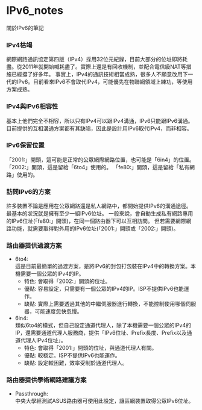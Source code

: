 # IPv6_notes
關於IPv6的筆記

### IPv4枯竭
網際網路通訊協定第四版（IPv4）採用32位元紀錄，目前大部分的位址即將耗盡。從2011年就開始喊耗盡了。實際上還是有回收機制，並配合電信級NAT等措施已經撐了好多年。
事實上，IPv4的通訊技術相當成熟，很多人不願意改用下一代的IPv6。目前看來IPv6不會取代IPv4，可能優先在物聯網領域上練功，等使用方案成熟。

### IPv4與IPv6相容性
基本上他們完全不相容，所以只有IPv4可以跟IPv4溝通，IPv6只能跟IPv6溝通。目前提供的互相溝通方案都有其缺陷，因此是設計用IPv6取代IPv4，而非相容。

### IPv6保留位置
「2001:」開頭，這可能是正常的公眾網際網路位置，也可能是「6in4」的位置。
「2002:」開頭，這是留給「6to4」使用的。
「fe80:」開頭，這是留給「私有網路」使用的。

### 訪問IPv6的方案
許多裝置不論是應用在公眾網路還是私人網路中，都開始提供IPv6的溝通途徑。最基本的狀況就是擁有至少一組IPv6位址。
一般來說，會自動生成私有網路專用的IPv6位址(「fe80:」開頭)，在同一個路由器下可以互相訪問。
但若需要網際網路功能，就需要取得對外用的IPv6位址(「2001:」開頭或「2002:」開頭)。

### 路由器提供過渡方案 
  + 6to4:  
  這是目前最簡單的過渡方案，是將IPv6的封包打包裝在IPv4中的轉換方案。本機需要一個公眾的IPv4的IP。
    + 特色: 會取得「2002:」開頭的位址。
    + 優點: 容易設定，只需要有一個公眾的IPv4的IP。ISP不提供IPv6也能運作。
    + 缺點: 實際上需要透過其他的中繼伺服器進行轉換，不能控制使用哪個伺服器，可能速度忽快忽慢。
  + 6in4:  
  類似6to4的模式，但自己設定通道代理人，除了本機需要一個公眾的IPv4的IP，還需要通道代理人服務商，提供「IPv6位址、Prefix長度、Prefix以及通道代理人IPv4位址」。
    + 特色: 會取得「2001:」開頭的位址，與通道代理人有關。
    + 優點: 較穩定。ISP不提供IPv6也能運作。
    + 缺點: 設定較困難，效率受制於通道代理人。

### 路由器提供學術網路建議方案
  + Passthrough:  
  中央大學經測試ASUS路由器可使用此設定，讓區網裝置取得公眾IPv6位址。
  
  
  
  
